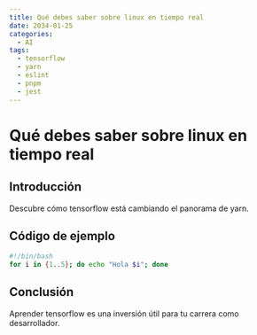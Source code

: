 ```yaml
---
title: Qué debes saber sobre linux en tiempo real
date: 2034-01-25
categories:
  - AI
tags:
  - tensorflow
  - yarn
  - eslint
  - pnpm
  - jest
---
```


# Qué debes saber sobre linux en tiempo real

## Introducción

Descubre cómo tensorflow está cambiando el panorama de yarn.

## Código de ejemplo

```bash
#!/bin/bash
for i in {1..5}; do echo "Hola $i"; done
```

## Conclusión

Aprender tensorflow es una inversión útil para tu carrera como desarrollador.